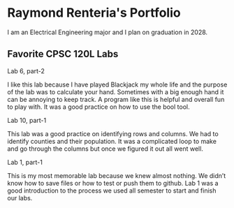 
# Raymond Renteria's Portfolio

I am an Electrical Engineering major and I plan on graduation in 2028.

## Favorite CPSC 120L Labs

Lab 6, part-2

I like this lab because I have played Blackjack my whole life and the purpose of the lab was to calculate your hand. Sometimes with a big enough hand it can be annoying to keep track. A program like this is helpful and overall fun to play with. It was a good practice on how to use the bool tool. 

Lab 10, part-1

This lab was a good practice on identifying rows and columns. We had to identify counties and their population. It was a complicated loop to make and go through the columns but once we figured it out all went well. 

Lab 1, part-1

This is my most memorable lab because we knew almost nothing. We didn’t know how to save files or how to test or push them to github. Lab 1 was a good introduction to the process we used all semester to start and finish our labs.